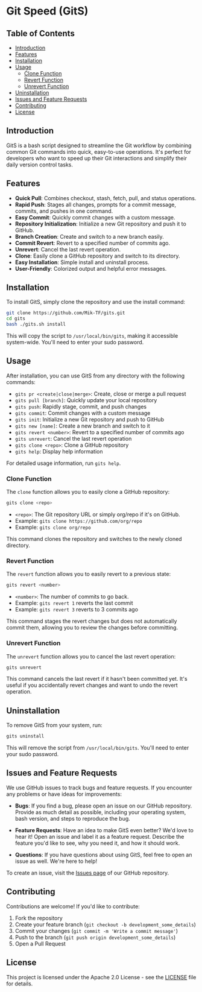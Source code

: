 <h1> Git Speed (GitS) </h1>

<h2> Table of Contents</h2>

- [Introduction](#introduction)
- [Features](#features)
- [Installation](#installation)
- [Usage](#usage)
  - [Clone Function](#clone-function)
  - [Revert Function](#revert-function)
  - [Unrevert Function](#unrevert-function)
- [Uninstallation](#uninstallation)
- [Issues and Feature Requests](#issues-and-feature-requests)
- [Contributing](#contributing)
- [License](#license)

## Introduction

GitS is a bash script designed to streamline the Git workflow by combining common Git commands into quick, easy-to-use operations. It's perfect for developers who want to speed up their Git interactions and simplify their daily version control tasks.

## Features

- **Quick Pull**: Combines checkout, stash, fetch, pull, and status operations.
- **Rapid Push**: Stages all changes, prompts for a commit message, commits, and pushes in one command.
- **Easy Commit**: Quickly commit changes with a custom message.
- **Repository Initialization**: Initialize a new Git repository and push it to GitHub.
- **Branch Creation**: Create and switch to a new branch easily.
- **Commit Revert**: Revert to a specified number of commits ago.
- **Unrevert**: Cancel the last revert operation.
- **Clone**: Easily clone a GitHub repository and switch to its directory.
- **Easy Installation**: Simple install and uninstall process.
- **User-Friendly**: Colorized output and helpful error messages.

## Installation

To install GitS, simply clone the repository and use the install command:

```bash
git clone https://github.com/Mik-TF/gits.git
cd gits
bash ./gits.sh install
```

This will copy the script to `/usr/local/bin/gits`, making it accessible system-wide. You'll need to enter your sudo password.

## Usage

After installation, you can use GitS from any directory with the following commands:

- `gits pr <create|close|merge>`: Create, close or merge a pull request
- `gits pull [branch]`: Quickly update your local repository
- `gits push`: Rapidly stage, commit, and push changes
- `gits commit`: Commit changes with a custom message
- `gits init`: Initialize a new Git repository and push to GitHub
- `gits new [name]`: Create a new branch and switch to it
- `gits revert <number>`: Revert to a specified number of commits ago
- `gits unrevert`: Cancel the last revert operation
- `gits clone <repo>`: Clone a GitHub repository
- `gits help`: Display help information

For detailed usage information, run `gits help`.

### Clone Function

The `clone` function allows you to easily clone a GitHub repository:

```bash
gits clone <repo>
```

- `<repo>`: The Git repository URL or simply org/repo if it's on GitHub.
- Example: `gits clone https://github.com/org/repo`
- Example: `gits clone org/repo`

This command clones the repository and switches to the newly cloned directory.

### Revert Function

The `revert` function allows you to easily revert to a previous state:

```bash
gits revert <number>
```

- `<number>`: The number of commits to go back.
- Example: `gits revert 1` reverts the last commit
- Example: `gits revert 3` reverts to 3 commits ago

This command stages the revert changes but does not automatically commit them, allowing you to review the changes before committing.

### Unrevert Function

The `unrevert` function allows you to cancel the last revert operation:

```bash
gits unrevert
```

This command cancels the last revert if it hasn't been committed yet. It's useful if you accidentally revert changes and want to undo the revert operation.

## Uninstallation

To remove GitS from your system, run:

```bash
gits uninstall
```

This will remove the script from `/usr/local/bin/gits`. You'll need to enter your sudo password.

## Issues and Feature Requests

We use GitHub issues to track bugs and feature requests. If you encounter any problems or have ideas for improvements:

- **Bugs**: If you find a bug, please open an issue on our GitHub repository. Provide as much detail as possible, including your operating system, bash version, and steps to reproduce the bug.

- **Feature Requests**: Have an idea to make GitS even better? We'd love to hear it! Open an issue and label it as a feature request. Describe the feature you'd like to see, why you need it, and how it should work.

- **Questions**: If you have questions about using GitS, feel free to open an issue as well. We're here to help!

To create an issue, visit the [Issues page](https://github.com/Mik-TF/git_speed/issues) of our GitHub repository.

## Contributing

Contributions are welcome! If you'd like to contribute:

1. Fork the repository
2. Create your feature branch (`git checkout -b development_some_details`)
3. Commit your changes (`git commit -m 'Write a commit message'`)
4. Push to the branch (`git push origin development_some_details`)
5. Open a Pull Request

## License

This project is licensed under the Apache 2.0 License - see the [LICENSE](LICENSE) file for details.